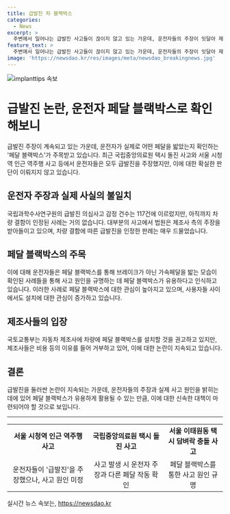 ```yaml
---
title: 급발진 차 블랙박스
categories:
  - News
excerpt: >
  주변에서 일어나는 급발진 사고들이 끊이지 않고 있는 가운데, 운전자들의 주장이 잇달아 제기되고 있습니다. 하지만 법원은 대부분 제조사 측에 유리한 결정을 내리고 있어 차량 결함이 인정된 적은 한 번도 없습니다. 이에 급발진 의심 사고의 신뢰성에 대한 논란이 커지고 있어, 페달 블랙박스가 주목받고 있습니다. 페달 블랙박스는 운전자가 실제로 어떤 페달을 밟았는지를 기록해 사고 원인을 규명하는 데 유용합니다. 이에 운전자들의 관심이 고조되고 있지만, 자동차 제조사들은 이를 거부하고 있어 사태의 진행이 우려됩니다. (150자)
feature_text: >
  주변에서 일어나는 급발진 사고들이 끊이지 않고 있는 가운데, 운전자들의 주장이 잇달아 제기되고 있습니다. 하지만 법원은 대부분 제조사 측에 유리한 결정을 내리고 있어 차량 결함이 인정된 적은 한 번도 없습니다. 이에 급발진 의심 사고의 신뢰성에 대한 논란이 커지고 있어, 페달 블랙박스가 주목받고 있습니다. 페달 블랙박스는 운전자가 실제로 어떤 페달을 밟았는지를 기록해 사고 원인을 규명하는 데 유용합니다. 이에 운전자들의 관심이 고조되고 있지만, 자동차 제조사들은 이를 거부하고 있어 사태의 진행이 우려됩니다. (150자)
image: 'https://newsdao.kr/res/images/meta/newsdao_breakingnews.jpg'
---
```


<p><img src="https://newsdao.kr/res/images/meta/newsdao_breakingnews.jpg" alt="implanttips 속보" /></p>

<h1>급발진 논란, 운전자 페달 블랙박스로 확인해보니</h1>

<p data-ke-size="size16">급발진 주장이 계속되고 있는 가운데, 운전자가 실제로 어떤 페달을 밟았는지 확인하는 '페달 블랙박스'가 주목받고 있습니다. 최근 국립중앙의료원 택시 돌진 사고와 서울 시청역 인근 역주행 사고 등에서 운전자들은 모두 급발진을 주장했지만, 이에 대한 확실한 판단이 이뤄지지 않고 있습니다.</p>

<h2 data-ke-size="size26">운전자 주장과 실제 사실의 불일치</h2>

<p data-ke-size="size16">국립과학수사연구원의 급발진 의심사고 감정 건수는 117건에 이르렀지만, 아직까지 차량 결함이 인정된 사례는 거의 없습니다. 대부분의 사고에서 법원은 제조사 측의 주장을 받아들이고 있으며, 차량 결함에 따른 급발진을 인정한 판례는 매우 드물었습니다.</p>

<h2 data-ke-size="size26">페달 블랙박스의 주목</h2>

<p data-ke-size="size16">이에 대해 운전자들은 페달 블랙박스를 통해 브레이크가 아닌 가속페달을 밟는 모습이 확인된 사례들을 통해 사고 원인을 규명하는 데 페달 블랙박스가 유용하다고 인식하고 있습니다. 이러한 사례로 페달 블랙박스에 대한 관심이 높아지고 있으며, 사용자들 사이에서도 설치에 대한 관심이 증가하고 있습니다.</p>

<h2 data-ke-size="size26">제조사들의 입장</h2>

<p data-ke-size="size16">국토교통부는 자동차 제조사에 차량에 페달 블랙박스를 설치할 것을 권고하고 있지만, 제조사들은 비용 등의 이유를 들어 거부하고 있어, 이에 대한 논란이 지속되고 있습니다.</p>

<h2 data-ke-size="size26">결론</h2>

<p data-ke-size="size16">급발진을 둘러싼 논란이 지속되는 가운데, 운전자들의 주장과 실제 사고 원인을 밝히는 데에 있어 페달 블랙박스가 유용하게 활용될 수 있는 만큼, 이에 대한 신속한 대책이 마련되어야 할 것으로 보입니다.</p>

<hr>

<table>
    <tr>
        <td style="text-align: center; height: 17px;"><b>서울 시청역 인근 역주행 사고</b></td>
        <td style="text-align: center; height: 17px;"><b>국립중앙의료원 택시 돌진 사고</b></td>
        <td style="text-align: center; height: 17px;"><b>서울 이태원동 택시 담벼락 충돌 사고</b></td>
    </tr>
    <tr>
        <td style="text-align: center;">운전자들이 '급발진'을 주장했으나, 사고 원인 미정</td>
        <td style="text-align: center;">사고 발생 시 운전자 주장과 다른 페달 작동 확인</td>
        <td style="text-align: center;">페달 블랙박스를 통한 사고 원인 규명</td>
    </tr>
</table>
실시간 뉴스 속보는, <a href="https://newsdao.kr" rel="dofollow">https://newsdao.kr</a>


